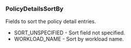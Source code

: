 ### PolicyDetailsSortBy
Fields to sort the policy detail entries.

- SORT_UNSPECIFIED - Sort field not specified.
- WORKLOAD_NAME - Sort by workload name.
